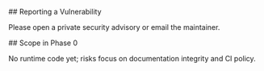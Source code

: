 \## Reporting a Vulnerability

Please open a private security advisory or email the maintainer.





\## Scope in Phase 0

No runtime code yet; risks focus on documentation integrity and CI policy.

